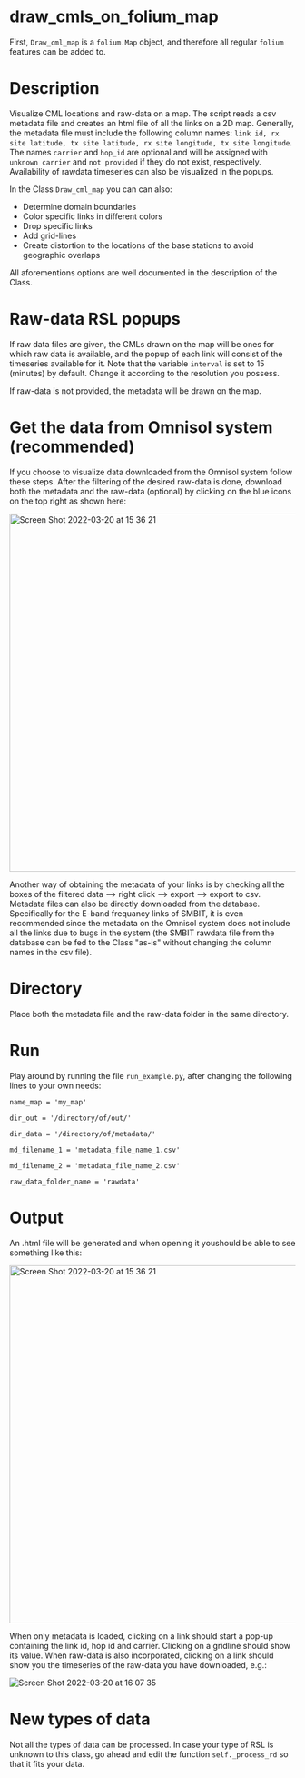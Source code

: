 # draw_cmls_on_folium_map
First, `Draw_cml_map` is a `folium.Map` object, and therefore all regular `folium` features can be added to.

# Description
Visualize CML locations and raw-data on a map.
The script reads a csv metadata file and creates an html file of all the links on a 2D map.
Generally, the metadata file must include the following column names:
`link id, rx site latitude, tx site latitude, rx site longitude, tx site longitude`.
The names `carrier` and `hop_id` are optional and will be assigned with `unknown carrier` and `not provided` if they do not exist, respectively.
Availability of rawdata timeseries can also be visualized in the popups.

In the Class `Draw_cml_map` you can can also:
* Determine domain boundaries
* Color specific links in different colors
* Drop specific links
* Add grid-lines
* Create distortion to the locations of the base stations to avoid geographic overlaps

All aforementions options are well documented in the description of the Class.

# Raw-data RSL popups
If raw data files are given, the CMLs drawn on the map will be ones for which raw data is available, and the popup of each link will consist of the timeseries available for it.
Note that the variable `interval` is set to 15 (minutes) by default. Change it according to the resolution you possess.

If raw-data is not provided, the metadata will be drawn on the map. 

# Get the data from Omnisol system (recommended)
If you choose to visualize data downloaded from the Omnisol system follow these steps.
After the filtering of the desired raw-data is done, download both the metadata and the raw-data (optional) by clicking on the blue icons on the top right as shown here:

<img width="630" alt="Screen Shot 2022-03-20 at 15 36 21" src="https://user-images.githubusercontent.com/60098219/159165005-8a0cd398-3ec0-4f5e-8806-ba0b6e44d8c3.png">

Another way of obtaining the metadata of your links is by checking all the boxes of the filtered data --> right click --> export --> export to csv.
Metadata files can also be directly downloaded from the database.
Specifically for the E-band frequancy links of SMBIT, it is even recommended since the metadata on the Omnisol system does not include all the links due to bugs in the system (the SMBIT rawdata file from the database can be fed to the Class "as-is" without changing the column names in the csv file).


# Directory
Place both the metadata file and the raw-data folder in the same directory.

# Run
Play around by running the file `run_example.py`, after changing the following lines to your own needs:

`name_map = 'my_map'`

`dir_out = '/directory/of/out/'`

`dir_data = '/directory/of/metadata/'`

`md_filename_1 = 'metadata_file_name_1.csv'`

`md_filename_2 = 'metadata_file_name_2.csv'`

`raw_data_folder_name = 'rawdata'`

# Output
An .html file will be generated and when opening it youshould be able to see something like this:

<img width="630" alt="Screen Shot 2022-03-20 at 15 36 21" src="https://user-images.githubusercontent.com/60098219/159165977-d15007ac-afc5-49e8-9e52-7f209f9f6e9a.png">

When only metadata is loaded, clicking on a link should start a pop-up containing the link id, hop id and carrier. Clicking on a gridline should show its value.
When raw-data is also incorporated, clicking on a link should show you the timeseries of the raw-data you have downloaded, e.g.:

![Screen Shot 2022-03-20 at 16 07 35](https://user-images.githubusercontent.com/60098219/159166464-74643a39-d2ee-4436-b561-a190c6e2c158.png)

# New types of data
Not all the types of data can be processed. 
In case your type of RSL is unknown to this class, go ahead and edit the function `self._process_rd` so that it fits your data.
